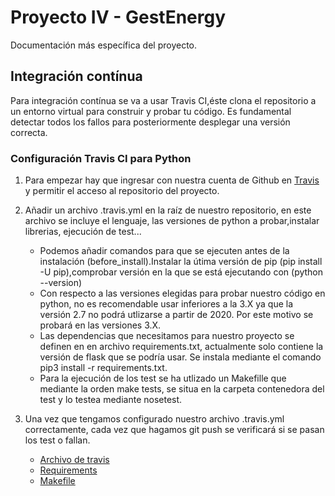 # Proyecto IV - GestEnergy
Documentación más específica del proyecto.

## Integración contínua

Para integración contínua se va a usar Travis CI,éste clona el repositorio a un entorno virtual para construir y probar tu código. Es fundamental detectar todos los fallos para posteriormente desplegar una versión correcta.

### Configuración Travis CI para Python

1. Para empezar hay que ingresar con nuestra cuenta de Github en [Travis](https://travis-ci.com/) y permitir el acceso al repositorio del proyecto.
2. Añadir un archivo .travis.yml en la raíz de nuestro repositorio, en este archivo se incluye el lenguaje, las versiones de python a probar,instalar librerias, ejecución de test...

      - Podemos añadir comandos para que se ejecuten antes de la instalación (before_install).Instalar la útima versión de pip                  (pip install -U pip),comprobar versión en la que se está ejecutando con (python --version)                     
      - Con respecto a las versiones elegidas para probar nuestro código en python, no es recomendable usar inferiores a la 3.X   ya que la versión 2.7 no podrá utlizarse a partir de 2020. Por este motivo se probará en las versiones 3.X.
      -  Las dependencias que necesitamos para nuestro proyecto se definen en en archivo requirements.txt, actualmente solo contiene la versión de flask que se podría usar. Se instala mediante el comando pip3 install -r requirements.txt.
      - Para la ejecución de los test se ha utlizado un Makefille que mediante la orden make tests, se situa en la carpeta contenedora del test y lo testea mediante nosetest.

3. Una vez que tengamos configurado nuestro archivo .travis.yml correctamente, cada vez que hagamos git push se verificará si se pasan los test o fallan.


    - [Archivo de travis](https://github.com/patriciamaldonado/GestEnergy/blob/master/.travis.yml)
    - [Requirements](https://github.com/patriciamaldonado/GestEnergy/blob/master/requirements.txt)
    - [Makefile](https://github.com/patriciamaldonado/GestEnergy/blob/master/Makefile)

